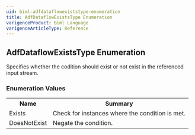 ```yaml
---
uid: biml-adfdataflowexiststype-enumeration
title: AdfDataflowExistsType Enumeration
varigenceProduct: Biml Language
varigenceArticleType: Reference
---
```


## AdfDataflowExistsType Enumeration<div class="LanguageSummary"><div class ="SummaryItem">Specifies whether the codition should exist or not exist in the referenced input stream.</div></div><div class="EnumValueGroup">### Enumeration Values<table id="EnumValue" class="MemberList"><tbody><tr><th class="MemberNameColumnHeader">Name</th><th class="MemberSummaryColumnHeader">Summary</th></tr><tr class="cd0"><td class="MemberName">Exists</td><td class="MemberSummary"><div class ="SummaryItem">Check for instances where the condition is met.</div></td></tr><tr class="cd1"><td class="MemberName">DoesNotExist</td><td class="MemberSummary"><div class ="SummaryItem">Negate the condition.</div></td></tr></tbody></table></div>